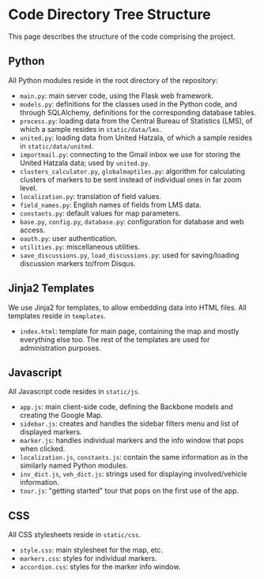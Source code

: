 Code Directory Tree Structure
=============================

This page describes the structure of the code comprising the project.

## Python
All Python modules reside in the root directory of the repository:
* `main.py`: main server code, using the Flask web framework.
* `models.py`: definitions for the classes used in the Python code, and through SQLAlchemy, definitions for the corresponding database tables.
* `process.py`: loading data from the Central Bureau of Statistics (LMS), of which a sample resides in `static/data/lms`.
* `united.py`: loading data from United Hatzala, of which a sample resides in `static/data/united`.
* `importmail.py`: connecting to the Gmail inbox we use for storing the United Hatzala data; used by `united.py`.
* `clusters_calculator.py`, `globalmaptiles.py`: algorithm for calculating clusters of markers to be sent instead of individual ones in far zoom level.
* `localization.py`: translation of field values.
* `field_names.py`: English names of fields from LMS data.
* `constants.py`: default values for map parameters.
* `base.py`, `config.py`, `database.py`: configuration for database and web access.
* `oauth.py`: user authentication.
* `utilities.py`: miscellaneous utilities.
* `save_discussions.py`, `load_discussions.py`: used for saving/loading discussion markers to/from Disqus.

## Jinja2 Templates
We use Jinja2 for templates, to allow embedding data into HTML files. All templates reside in `templates`.
* `index.html`: template for main page, containing the map and mostly everything else too.
The rest of the templates are used for administration purposes.

## Javascript
All Javascript code resides in `static/js`.
* `app.js`: main client-side code, defining the Backbone models and creating the Google Map.
* `sidebar.js`: creates and handles the sidebar filters menu and list of displayed markers.
* `marker.js`: handles individual markers and the info window that pops when clicked.
* `localization.js`, `constants.js`: contain the same information as in the similarly named Python modules.
* `inv_dict.js`, `veh_dict.js`: strings used for displaying involved/vehicle information.
* `tour.js`: "getting started" tour that pops on the first use of the app.

## CSS
All CSS stylesheets reside in `static/css`.
* `style.css`: main stylesheet for the map, etc.
* `markers.css`: styles for individual markers.
* `accordion.css`: styles for the marker info window.
